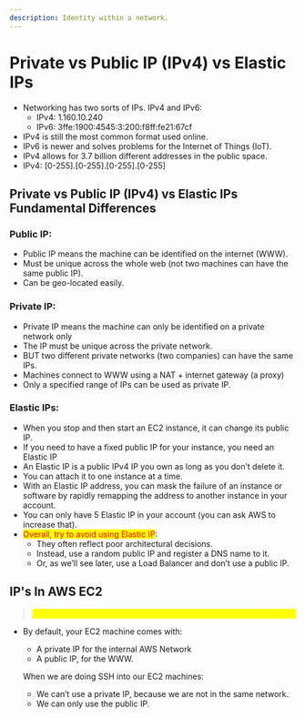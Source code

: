 ```yaml
---
description: Identity within a network.
---
```


# Private vs Public IP (IPv4) vs Elastic IPs

* Networking has two sorts of IPs. IPv4 and IPv6:&#x20;
  * IPv4: 1.160.10.240&#x20;
  * IPv6: 3ffe:1900:4545:3:200:f8ff:fe21:67cf&#x20;
* IPv4 is still the most common format used online.&#x20;
* IPv6 is newer and solves problems for the Internet of Things (IoT).&#x20;
* IPv4 allows for 3.7 billion different addresses in the public space.&#x20;
* IPv4: \[0-255].\[0-255].\[0-255].\[0-255]

## Private vs Public IP (IPv4) vs Elastic IPs Fundamental Differences&#x20;

### Public IP:&#x20;

* Public IP means the machine can be identified on the internet (WWW).&#x20;
* Must be unique across the whole web (not two machines can have the same public IP).
* Can be geo-located easily.&#x20;

### Private IP:&#x20;

* Private IP means the machine can only be identified on a private network only&#x20;
* The IP must be unique across the private network.&#x20;
* BUT two different private networks (two companies) can have the same IPs.&#x20;
* Machines connect to WWW using a NAT + internet gateway (a proxy)&#x20;
* Only a specified range of IPs can be used as private IP.

### Elastic IPs:

* When you stop and then start an EC2 instance, it can change its public IP.&#x20;
* If you need to have a fixed public IP for your instance, you need an Elastic IP&#x20;
* An Elastic IP is a public IPv4 IP you own as long as you don’t delete it.
* You can attach it to one instance at a time.
* With an Elastic IP address, you can mask the failure of an instance or software by rapidly remapping the address to another instance in your account.
* You can only have 5 Elastic IP in your account (you can ask AWS to increase that).
* <mark style="color:red;">Overall, try to avoid using Elastic IP</mark>:&#x20;
  * They often reflect poor architectural decisions.&#x20;
  * Instead, use a random public IP and register a DNS name to it.&#x20;
  * Or, as we’ll see later, use a Load Balancer and don’t use a public IP.

## IP's In AWS EC2

> <mark style="color:yellow;">If your machine is stopped and then started, the public IP can change.</mark>

*   By default, your EC2 machine comes with:&#x20;

    * A private IP for the internal AWS Network&#x20;
    * A public IP, for the WWW.

    When we are doing SSH into our EC2 machines:&#x20;

    * We can’t use a private IP, because we are not in the same network.&#x20;
    * We can only use the public IP.

    <mark style="color:yellow;"></mark>
